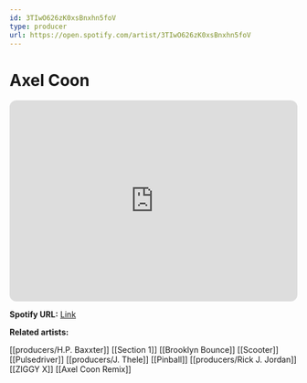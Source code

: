 ```yaml
---
id: 3TIwO626zK0xsBnxhn5foV
type: producer
url: https://open.spotify.com/artist/3TIwO626zK0xsBnxhn5foV
---
```

# Axel Coon

<iframe style="border-radius:12px" src="https://open.spotify.com/embed/artist/3TIwO626zK0xsBnxhn5foV" width="100%" height="352" frameBorder="0" allowfullscreen="" allow="autoplay; clipboard-write; encrypted-media; fullscreen; picture-in-picture" loading="lazy"></iframe>

**Spotify URL:** [Link](https://open.spotify.com/artist/3TIwO626zK0xsBnxhn5foV)

**Related artists:**

[[producers/H.P. Baxxter]]
[[Section 1]]
[[Brooklyn Bounce]]
[[Scooter]]
[[Pulsedriver]]
[[producers/J. Thele]]
[[Pinball]]
[[producers/Rick J. Jordan]]
[[ZIGGY X]]
[[Axel Coon Remix]]
